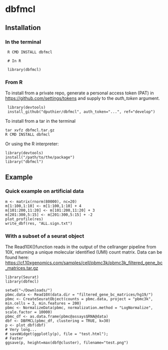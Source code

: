 # dbfmcl

## Installation

### In the terminal

     R CMD INSTALL dbfmcl
     
     # In R
     
     library(dbfmcl)
     
### From R

To install from a private repo, generate a personal access token (PAT) in https://github.com/settings/tokens and supply to the *auth_token* argument. 

     library(devtools)
     install_github("dputhier/dbfmcl", auth_token="...", ref="develop")

To install from a tar in the terminal

    tar xvfz dbfmcl.tar.gz
    R CMD INSTALL dbfmcl
    
Or using the R interpreter:

    library(devtools)
    install("/path/to/the/package")
    library("dbfmcl")

## Example

### Quick example on artificial data

    m <- matrix(rnorm(80000), nc=20)
    m[1:100,1:10] <- m[1:100,1:10] + 4
    m[101:200,11:20] <- m[101:200,11:20] + 3
    m[201:300,5:15] <- m[201:300,5:15] + -2
    plot_profile(res)
    write_dbf(res, "ALL.sign.txt")
    
### With a subset of a seurat object

The Read10X()function reads in the output of the cellranger pipeline from 10X, returning a unique molecular identified (UMI) count matrix.
Data can be found here: https://cf.10xgenomics.com/samples/cell/pbmc3k/pbmc3k_filtered_gene_bc_matrices.tar.gz 

    library(Seurat)
    library(dbfmcl)

    setwd("~/Downloads/")
    pbmc.data <- Read10X(data.dir = "filtered_gene_bc_matrices/hg19/")
    pbmc <- CreateSeuratObject(counts = pbmc.data, project = "pbmc3k", min.cells = 3, min.features = 200)
    pbmc <- NormalizeData(pbmc, normalization.method = "LogNormalize", scale.factor = 10000)
    pbmc_df <- as.data.frame(pbmc@assays$RNA@data)
    dbf <- DBFMCL(pbmc_df, clustering = TRUE, k=30)
    p <- plot_dbf(dbf)
    # Very long...
    # saveWidget(ggplotly(p), file = "test.html");
    # Faster 
    ggsave(p, height=max(dbf@cluster), filename="test.png")